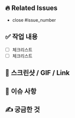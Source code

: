 <!-- 제목은 [페이지명] 내용 으로 작성합니다 -->

## 🔥 Related Issues

- close #issue_number

## ✅ 작업 내용

- [ ] 체크리스트
- [ ] 체크리스트

## 📸 스크린샷 / GIF / Link

## 📌 이슈 사항

## ✍ 궁금한 것
